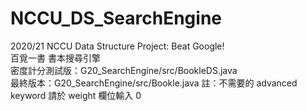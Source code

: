 # NCCU_DS_SearchEngine
2020/21 NCCU Data Structure Project: Beat Google!  
百覓一書 書本搜尋引擎  
密度計分測試版：G20_SearchEngine/src/BookleDS.java  
最終版本：G20_SearchEngine/src/Bookle.java
註：不需要的 advanced keyword 請於 weight 欄位輸入 0  
